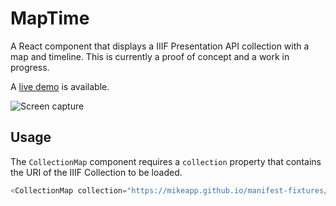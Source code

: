 # MapTime

A React component that displays a IIIF Presentation API collection with a map and timeline. This is currently a proof of concept and a work in progress.

A [live demo](https://mikeapp.github.io/maptime-demo/) is available.

![Screen capture](https://mikeapp.github.io/manifest-fixtures/images/maptimev0-1-0.png)

## Usage

The `CollectionMap` component requires a `collection` property that contains the URI of the IIIF Collection to be loaded.

```javascript
<CollectionMap collection="https://mikeapp.github.io/manifest-fixtures/collection/test.json" />
```